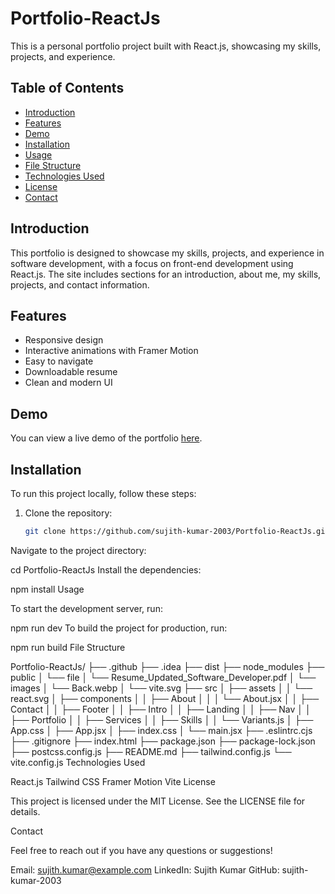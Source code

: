 # Portfolio-ReactJs

This is a personal portfolio project built with React.js, showcasing my skills, projects, and experience.

## Table of Contents

- [Introduction](#introduction)
- [Features](#features)
- [Demo](#demo)
- [Installation](#installation)
- [Usage](#usage)
- [File Structure](#file-structure)
- [Technologies Used](#technologies-used)
- [License](#license)
- [Contact](#contact)

## Introduction

This portfolio is designed to showcase my skills, projects, and experience in software development, with a focus on front-end development using React.js. The site includes sections for an introduction, about me, my skills, projects, and contact information.

## Features

- Responsive design
- Interactive animations with Framer Motion
- Easy to navigate
- Downloadable resume
- Clean and modern UI

## Demo

You can view a live demo of the portfolio [here](https://sujith-kumar-2003.github.io).

## Installation

To run this project locally, follow these steps:

1. Clone the repository:
   ```sh
   git clone https://github.com/sujith-kumar-2003/Portfolio-ReactJs.git
Navigate to the project directory:


cd Portfolio-ReactJs
Install the dependencies:

npm install
Usage

To start the development server, run:

npm run dev
To build the project for production, run:

npm run build
File Structure

Portfolio-ReactJs/
├── .github
├── .idea
├── dist
├── node_modules
├── public
│   └── file
│       └── Resume_Updated_Software_Developer.pdf
│   └── images
│       └── Back.webp
│       └── vite.svg
├── src
│   ├── assets
│   │   └── react.svg
│   ├── components
│   │   ├── About
│   │   │   └── About.jsx
│   │   ├── Contact
│   │   ├── Footer
│   │   ├── Intro
│   │   ├── Landing
│   │   ├── Nav
│   │   ├── Portfolio
│   │   ├── Services
│   │   ├── Skills
│   │   └── Variants.js
│   ├── App.css
│   ├── App.jsx
│   ├── index.css
│   └── main.jsx
├── .eslintrc.cjs
├── .gitignore
├── index.html
├── package.json
├── package-lock.json
├── postcss.config.js
├── README.md
├── tailwind.config.js
└── vite.config.js
Technologies Used

React.js
Tailwind CSS
Framer Motion
Vite
License

This project is licensed under the MIT License. See the LICENSE file for details.

Contact

Feel free to reach out if you have any questions or suggestions!

Email: sujith.kumar@example.com
LinkedIn: Sujith Kumar
GitHub: sujith-kumar-2003
